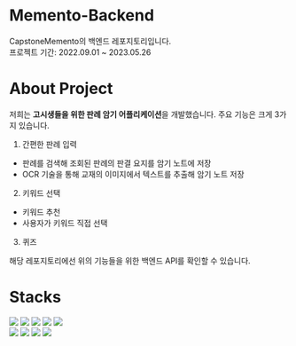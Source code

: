 # Memento-Backend
CapstoneMemento의 백엔드 레포지토리입니다.<br>
프로젝트 기간: 2022.09.01 ~ 2023.05.26

# About Project
저희는 **고시생들을 위한 판례 암기 어플리케이션**을 개발했습니다. 주요 기능은 크게 3가지 있습니다.
1. 간편한 판례 입력
  - 판례를 검색해 조회된 판례의 판결 요지를 암기 노트에 저장
  - OCR 기술을 통해 교재의 이미지에서 텍스트를 추출해 암기 노트 저장
2. 키워드 선택
  - 키워드 추천
  - 사용자가 키워드 직접 선택
3. 퀴즈 <br>

해당 레포지토리에선 위의 기능들을 위한 백엔드 API를 확인할 수 있습니다.

# Stacks
<div align=left>
  <img src="https://img.shields.io/badge/springboot-6DB33F?style=flat-square&logo=springboot&logoColor=white">
  <img src="https://img.shields.io/badge/mysql-4479A1?style=flat-square&logo=mysql&logoColor=white">
  <img src="https://img.shields.io/badge/redis-DC382D?style=flat-square&logo=redis&logoColor=white">
  <img src="https://img.shields.io/badge/docker-2496ED?style=flat-square&logo=docker&logoColor=white">
  <img src="https://img.shields.io/badge/amazons3-569A31?style=flat-square&logo=amazons3&logoColor=white">
  <br>

  <img src="https://img.shields.io/badge/github-181717?style=flat-square&logo=github&logoColor=white">
  <img src="https://img.shields.io/badge/notion-000000?style=flat-square&logo=notion&logoColor=white">
  <img src="https://img.shields.io/badge/swagger-85EA2D?style=flat-square&logo=swagger&logoColor=white">
  <img src="https://img.shields.io/badge/postman-FF6C37?style=flat-square&logo=postman&logoColor=white">
  <br>
</div>
